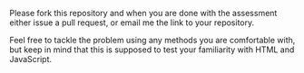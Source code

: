 Please fork this repository and when you are done with the assessment either issue a pull request, or email me the link to your repository.

Feel free to tackle the problem using any methods you are comfortable with, but keep in mind that this is supposed to test your familiarity with HTML and JavaScript. 